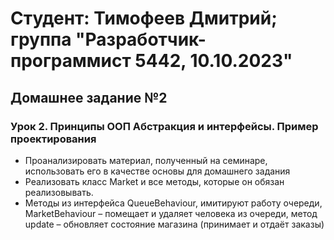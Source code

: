 # Студент: Тимофеев Дмитрий; группа "Разработчик-программист 5442, 10.10.2023"

## Домашнее задание №2
### Урок 2. Принципы ООП Абстракция и интерфейсы. Пример проектирования
* Проанализировать материал, полученный на семинаре, использовать его в качестве основы для домашнего задания 
* Реализовать класс Market и все методы, которые он обязан реализовывать.
* Методы из интерфейса QueueBehaviour, имитируют работу очереди, MarketBehaviour – помещает и удаляет человека из очереди, метод update – обновляет состояние магазина (принимает и отдаёт заказы)
